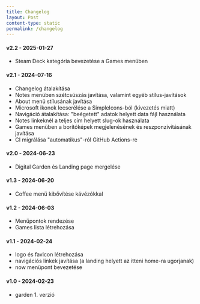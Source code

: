 ```yaml
---
title: Changelog
layout: Post
content-type: static
permalink: /changelog
---
```


#### v2.2 - 2025-01-27

- Steam Deck kategória bevezetése a Games menüben

#### v2.1 - 2024-07-16
- Changelog átalakítása
- Notes menüben szétcsúszás javítása, valamint egyéb stílus-javítások
- About menü stílusának javítása
- Microsoft ikonok lecserélése a SimpleIcons-ból (kivezetés miatt)
- Navigáció átalakítása: "beégetett" adatok helyett data fájl használata
- Notes linkeknél a teljes cím helyett slug-ok használata
- Games menüben a borítóképek megjelenésének és reszponzivitásának javítása
- CI migrálása "automatikus"-ról GitHub Actions-re
  
#### v2.0 - 2024-06-23 
- Digital Garden és Landing page mergelése

#### v1.3 - 2024-06-20 
- Coffee menü kibővítése kávézókkal

#### v1.2 - 2024-06-03 
- Menüpontok rendezése
- Games lista létrehozása

#### v1.1 - 2024-02-24
- logo és favicon létrehozása
- navigációs linkek javítása (a landing helyett az itteni home-ra ugorjanak)
- now menüpont bevezetése

#### v1.0 - 2024-02-23
-  garden 1. verzió